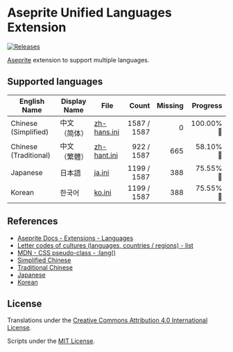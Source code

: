 # Aseprite Unified Languages Extension

[![Releases](https://img.shields.io/github/v/release/aseprite-quest/aseprite-unified-languages-extension)](https://github.com/aseprite-quest/aseprite-unified-languages-extension/releases)

[Aseprite](https://github.com/aseprite/aseprite) extension to support multiple languages.

## Supported languages

| English Name | Display Name | File | Count | Missing | Progress |
|---|---|---|---:|---:|---:|
| Chinese (Simplified) | 中文（简体） | [zh-hans.ini](data/zh-hans.ini) | 1587 / 1587 | 0 | 100.00% 🚩 |
| Chinese (Traditional) | 中文（繁體） | [zh-hant.ini](data/zh-hant.ini) | 922 / 1587 | 665 | 58.10% 🚧 |
| Japanese | 日本語 | [ja.ini](data/ja.ini) | 1199 / 1587 | 388 | 75.55% 🚧 |
| Korean | 한국어 | [ko.ini](data/ko.ini) | 1199 / 1587 | 388 | 75.55% 🚧 |

## References

- [Aseprite Docs - Extensions - Languages](https://aseprite.org/docs/extensions/languages)
- [Letter codes of cultures (languages, countries / regions) - list](https://www.venea.net/web/culture_code)
- [MDN - CSS pseudo-class - :lang()](https://developer.mozilla.org/en-US/docs/Web/CSS/:lang)
- [Simplified Chinese](https://github.com/J-11/Aseprite-Simplified-Chinese)
- [Traditional Chinese](https://github.com/chongx1an/Aseprite-TraditionalChineseExtension)
- [Japanese](https://wikiwiki.jp/aseprite/日本語化ファイルのダウンロード)
- [Korean](https://github.com/ImBada/Aseprite-Korean)

## License

Translations under the [Creative Commons Attribution 4.0 International License](data/LICENSE.txt).

Scripts under the [MIT License](LICENSE).
